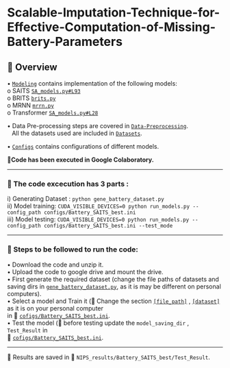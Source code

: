 # Scalable-Imputation-Technique-for-Effective-Computation-of-Missing-Battery-Parameters
 ## :paperclip: Overview

•	[`Modeling`](https://github.com/Niharikajo/self-attention-based-imputation-technique/tree/main/modeling) contains implementation of the following models: </br>
    o   SAITS [`SA_models.py#L93`](https://github.com/Niharikajo/self-attention-based-imputation-technique/blob/main/modeling/SA_models.py#L93) </br>
    o	BRITS [`brits.py`](https://github.com/Niharikajo/self-attention-based-imputation-technique/blob/main/modeling/brits.py) </br>
    o	MRNN [`mrrn.py`](https://github.com/Niharikajo/self-attention-based-imputation-technique/blob/main/modeling/mrnn.py)  </br>
    o	Transformer [`SA_models.py#L28`](https://github.com/Niharikajo/self-attention-based-imputation-technique/blob/main/modeling/layers.py#L28) </br>
    
•	Data Pre-processing steps are covered in [`Data-Preprocessing`](https://github.com/Niharikajo/self-attention-based-imputation-technique/tree/main/Data_Preprocessing). </br>
    &ensp; All the datasets used are included in [`Datasets`](https://github.com/Niharikajo/self-attention-based-imputation-technique/tree/main/Data_Preprocessing/Datasets).
    
•	[`Configs`](https://github.com/Niharikajo/self-attention-based-imputation-technique/tree/main/configs) contains configurations of different models.
 
**:round_pushpin:Code has been executed in Google Colaboratory.**

 -------------------------------------------------------------------------------------------------------------------

 ### :paperclip: The code excecution has 3 parts : </br>
 
 i)	Generating Dataset : ` python gene_battery_dataset.py ` </br>
ii)	Model training:  ` CUDA_VISIBLE_DEVICES=0 python run_models.py --config_path configs/Battery_SAITS_best.ini ` </br>
iii)	Model testing: ` CUDA_VISIBLE_DEVICES=0 python run_models.py --config_path configs/Battery_SAITS_best.ini --test_mode ` </br>

--------------------------------------------------------------------------------------------------------------------------

### :paperclip: Steps to be followed to run the code:

•	Download the code and unzip it. </br>
•	Upload the code to google drive and mount the drive.  </br>
•	First generate the required dataset (change the file paths of datasets and saving dirs in [`gene_battery_dataset.py`](https://github.com/Niharikajo/self-attention-based-imputation-technique/tree/main/Data_Preprocessing/gene_battery_dataset.py), as it is may be different on personal computers).  </br>
•	Select a model and Train it (:pushpin: Change the section [`[file_path]`](https://github.com/Niharikajo/self-attention-based-imputation-technique/blob/main/configs/Battery_SAITS_best.ini#L1) , [`[dataset]`](https://github.com/Niharikajo/self-attention-based-imputation-technique/blob/main/configs/Battery_SAITS_best.ini#L14) as it is on your personal computer </br> in  :file_folder: [`cofigs/Battery_SAITS_best.ini`](https://github.com/Niharikajo/self-attention-based-imputation-technique/blob/main/configs/Battery_SAITS_best.ini).  </br>
•	Test the model (:pushpin: before testing update the `model_saving_dir` , `Test_Result`  in </br> :file_folder: [`cofigs/Battery_SAITS_best.ini`](https://github.com/Niharikajo/self-attention-based-imputation-technique/blob/main/configs/Battery_SAITS_best.ini).  </br>

-----------------------------------------------------------------------------------------------------------------------------
:round_pushpin: Results are saved in :file_folder: `NIPS_results/Battery_SAITS_best/Test_Result`.
